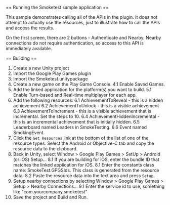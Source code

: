 == Running the Smoketest sample application ==

This sample demonstrates calling all of the APIs in the plugin.  It does not
attempt to actually use the resources, just to illustrate how to call the
APIs and access the results.

On the first screen, there are 2 buttons - Authenticate and Nearby.  Nearby
connections do not require authentication, so access to this API is immediately
available.

== Building ==
1. Create a new Unity project
2. Import the Google Play Games plugin
3. Import the Smoketest.unitypackage
4. Create a new game on the Play Game Console.
    4.1 Enable Saved Games.
5. Add the linked application for the platform(s) you want to build.
    5.1 Enable Turn-based and Real-time multiplayer for each app.
6. Add the following resources:
    6.1 AchievementToReveal - this is a hidden achievement
    6.2 AchievementToUnlock - this is a visible achievement
    6.3 AchievementToIncrement - this is a visible achievement
            that is incremental.  Set the steps to 10.
    6.4 AchievementHiddenIncremental - this is an incremental achievement that
            is initially hidden.
    6.5 Leaderboard named Leaders in SmokeTesting.
    6.6 Event named SmokingEvent.
7. Click the `Get Resources` link at the bottom of the list of one of the resource
types.  Select the Android or Objective-C tab and copy the resource data to the clipboard.
8. Back in Unity, select Window > Google Play Games > SetUp > Android (or iOS) Setup...
    8.1 If you are building for iOS, enter the bundle ID that matches the linked
application for iOS.
    8.1 Enter the constants class name: SmokeTest.GPGSIds.  This class is generated
from the resource data.
    8.2 Paste the resource data into the text area and press `Setup`.
9. Setup nearby connections by selecting Window > Google Play Games > Setup > Nearby Connections...
    9.1 Enter the service id to use, something like "com.yourcompany.smoketest"
10. Save the project and Build and Run.

